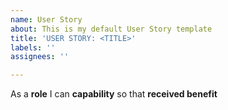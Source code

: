 ```yaml
---
name: User Story
about: This is my default User Story template
title: 'USER STORY: <TITLE>'
labels: ''
assignees: ''

---
```


As a **role** I can **capability** so that **received benefit**
